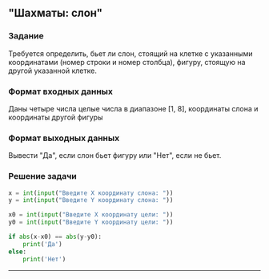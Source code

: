 ## "Шахматы: слон"

### Задание

Требуется определить, бьет ли слон, стоящий на клетке с указанными координатами (номер строки и номер столбца), фигуру, стоящую на другой указанной клетке.

### Формат входных данных

Даны четыре числа целые числа в диапазоне [1, 8], координаты слона и координаты другой фигуры

### Формат выходных данных

Вывести "Да", если слон бьет фигуру или "Нет", если не бьет.

### Решение задачи

```python
x = int(input("Введите Х координату слона: "))
y = int(input("Введите Y координату слона: "))

x0 = int(input("Введите Х координату цели: "))
y0 = int(input("Введите Y координату цели: "))

if abs(x-x0) == abs(y-y0):
    print('Да')
else:
    print('Нет')
```

---
